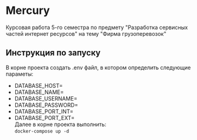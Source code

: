 # Mercury
Курсовая работа 5-го семестра по предмету "Разработка сервисных частей интернет ресурсов" на тему "Фирма грузоперевозок"

## Инструкция по запуску

В корне проекта создать .env файл, в котором определить следующие параметы:  
- DATABASE_HOST= 
- DATABASE_NAME=  
- DATABASE_USERNAME=  
- DATABASE_PASSWORD=  
- DATABASE_PORT_INT=  
- DATABASE_PORT_EXT=  
Далее в корне проекта выполнить:  
```docker-compose up -d```  
